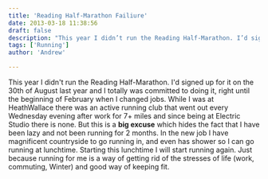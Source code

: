 ```yaml
---
title: 'Reading Half-Marathon Failiure'
date: 2013-03-18 11:38:56
draft: false
description: "This year I didn’t run the Reading Half-Marathon. I’d signed up for it on the 30th of August last year and I totally was committed to doing it, right until the beginning of February when I changed jobs."
tags: ['Running']
author: 'Andrew'

---
```


This year I didn't run the Reading Half-Marathon. I'd signed up for it on the 30th of August last year and I totally was committed to doing it, right until the beginning of February when I changed jobs. While I was at HeathWallace there was an active running club that went out every Wednesday evening after work for 7+ miles and since being at Electric Studio there is none. But this is a **big excuse** which hides the fact that I have been lazy and not been running for 2 months. In the new job I have magnificent countryside to go running in, and even has shower so I can go running at lunchtime. Starting this lunchtime I will start running again. Just because running for me is a way of getting rid of the stresses of life (work, commuting, Winter) and good way of keeping fit.
